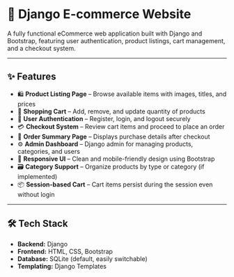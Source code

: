 # 🛒 Django E-commerce Website

A fully functional eCommerce web application built with Django and Bootstrap, featuring user authentication, product listings, cart management, and a checkout system.

---

## ✨ Features

- 🛍️ **Product Listing Page** – Browse available items with images, titles, and prices  
- 🧺 **Shopping Cart** – Add, remove, and update quantity of products  
- 🔐 **User Authentication** – Register, login, and logout securely  
- 💳 **Checkout System** – Review cart items and proceed to place an order  
- 🧾 **Order Summary Page** – Displays purchase details after checkout  
- ⚙️ **Admin Dashboard** – Django admin for managing products, categories, and users  
- 📱 **Responsive UI** – Clean and mobile-friendly design using Bootstrap  
- 🗃️ **Category Support** – Organize products by type or category (if implemented)  
- 📦 **Session-based Cart** – Cart items persist during the session even without login

---

## 🛠️ Tech Stack

- **Backend:** Django  
- **Frontend:** HTML, CSS, Bootstrap  
- **Database:** SQLite (default, easily switchable)  
- **Templating:** Django Templates

